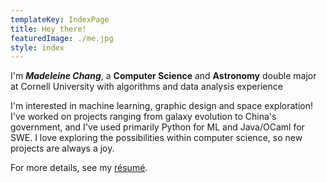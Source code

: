 ```yaml
---
templateKey: IndexPage
title: Hey there!
featuredImage: ./me.jpg
style: index
---
```


I'm **_Madeleine Chang_**, a **Computer Science** and **Astronomy** double major at Cornell University with algorithms and data analysis experience

I'm interested in machine learning, graphic design and space exploration! I've worked on projects ranging from galaxy evolution to China's government, and I've used primarily Python for ML and Java/OCaml for SWE. I love exploring the possibilities within computer science, so new projects are always a joy.

<span class="secondary-text">

For more details, see my [ré­sumé](/about/cv).

</span>
